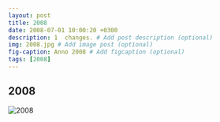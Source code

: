 ```yaml
---
layout: post
title: 2008
date: 2008-07-01 10:00:20 +0300
description: 1  changes. # Add post description (optional)
img: 2008.jpg # Add image post (optional)
fig-caption: Anno 2008 # Add figcaption (optional)
tags: [2008]
---
```



## 2008

![2008]({{site.baseurl}}/assets/img/2008.jpg)